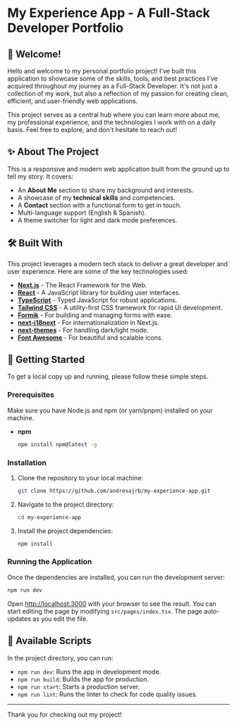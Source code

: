 # My Experience App - A Full-Stack Developer Portfolio

## 👋 Welcome!

Hello and welcome to my personal portfolio project! I've built this application to showcase some of the skills, tools, and best practices I've acquired throughout my journey as a Full-Stack Developer. It's not just a collection of my work, but also a reflection of my passion for creating clean, efficient, and user-friendly web applications.

This project serves as a central hub where you can learn more about me, my professional experience, and the technologies I work with on a daily basis. Feel free to explore, and don't hesitate to reach out!

## ✨ About The Project

This is a responsive and modern web application built from the ground up to tell my story. It covers:
*   An **About Me** section to share my background and interests.
*   A showcase of my **technical skills** and competencies.
*   A **Contact** section with a functional form to get in touch.
*   Multi-language support (English & Spanish).
*   A theme switcher for light and dark mode preferences.

## 🛠️ Built With

This project leverages a modern tech stack to deliver a great developer and user experience. Here are some of the key technologies used:

*   [**Next.js**](https://nextjs.org/) - The React Framework for the Web.
*   [**React**](https://reactjs.org/) - A JavaScript library for building user interfaces.
*   [**TypeScript**](https://www.typescriptlang.org/) - Typed JavaScript for robust applications.
*   [**Tailwind CSS**](https://tailwindcss.com/) - A utility-first CSS framework for rapid UI development.
*   [**Formik**](https://formik.org/) - For building and managing forms with ease.
*   [**next-i18next**](https://www.i18next.com/) - For internationalization in Next.js.
*   [**next-themes**](https://github.com/pacocoursey/next-themes) - For handling dark/light mode.
*   [**Font Awesome**](https://fontawesome.com/) - For beautiful and scalable icons.

## 🚀 Getting Started

To get a local copy up and running, please follow these simple steps.

### Prerequisites

Make sure you have Node.js and npm (or yarn/pnpm) installed on your machine.
*   **npm**
    ```sh
    npm install npm@latest -g
    ```

### Installation

1.  Clone the repository to your local machine:
    ```sh
    git clone https://github.com/andresajrb/my-experience-app.git
    ```
2.  Navigate to the project directory:
    ```sh
    cd my-experience-app
    ```
3.  Install the project dependencies:
    ```sh
    npm install
    ```

### Running the Application

Once the dependencies are installed, you can run the development server:

```bash
npm run dev
```

Open [http://localhost:3000](http://localhost:3000) with your browser to see the result. You can start editing the page by modifying `src/pages/index.tsx`. The page auto-updates as you edit the file.

## 📜 Available Scripts

In the project directory, you can run:

*   `npm run dev`: Runs the app in development mode.
*   `npm run build`: Builds the app for production.
*   `npm run start`: Starts a production server.
*   `npm run lint`: Runs the linter to check for code quality issues.

---

Thank you for checking out my project!